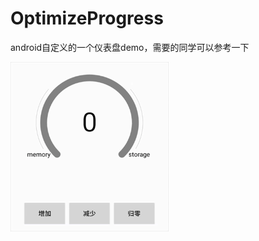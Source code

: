 # OptimizeProgress
android自定义的一个仪表盘demo，需要的同学可以参考一下

![image](https://github.com/gjnm/OptimizeProgress/blob/master/image/image.gif)
